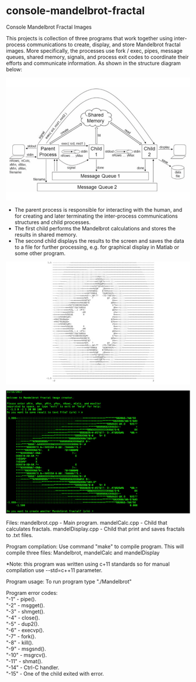 # console-mandelbrot-fractal
Console Mandelbrot Fractal Images

This projects is collection of three programs that work together using inter-process communications to create, display, and store Mandelbrot fractal images. More specifically, the processes use fork / exec, pipes, message queues, shared memory, signals, and process exit codes to coordinate their efforts and communicate information. As shown in the structure diagram below:

![Screenshot 1](screenshots/console_mandelbrot_fractal_1.jpg "Screenshot 1")

- The parent process is responsible for interacting with the human, and for creating and later terminating the inter-process communications structures and child processes.
- The first child performs the Mandelbrot calculations and stores the results in shared memory.
- The second child displays the results to the screen and saves the data to a file for further
processing, e.g. for graphical display in Matlab or some other program.

![Screenshot 2](screenshots/console_mandelbrot_fractal_2.jpg "Screenshot 2")

![Screenshot 3](screenshots/console_mandelbrot_fractal_3.jpg "Screenshot 3")


Files:
mandelbrot.cpp    - Main program.
mandelCalc.cpp    - Child that calculates fractals.
mandelDisplay.cpp - Child that print and saves fractals to .txt files.


Program compilation:
Use command "make" to compile program. This will compile three files:
	Mandelbrot, mandelCalc and mandelDisplay

*Note: this program was written using c+11 standards so for manual compilation
       use --std=c++11 parameter.

Program usage:
To run program type "./Mandelbrot"


Program error codes:  
"-1"  - pipe().  
"-2"  - msgget().  
"-3"  - shmget().  
"-4"  - close().  
"-5"  - dup2().  
"-6"  - execvp().  
"-7"  - fork().  
"-8"  - kill().  
"-9"  - msgsnd().  
"-10" - msgrcv().  
"-11" - shmat().  
"-14" - Ctrl-C handler.  
"-15" - One of the child exited with error.  





    